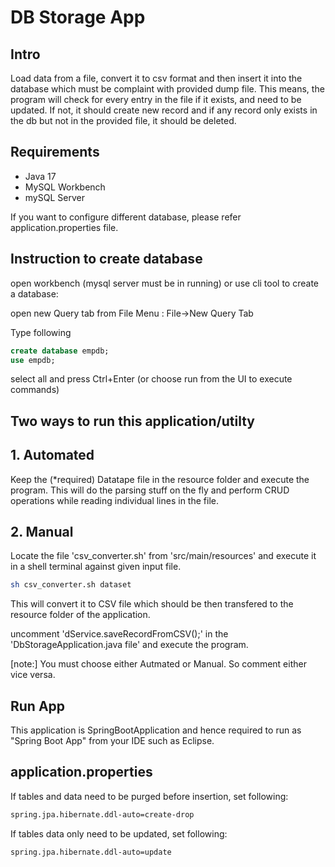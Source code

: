 # DB Storage App

## Intro
Load data from a file, convert it to csv format and then insert it into the database which must be complaint with provided dump file. This means, the program will check for every entry in the file if it exists, and need to be updated. If not, it should create new record and if any record only exists in the db but not in the provided file, it should be deleted. 

## Requirements
- Java 17
- MySQL Workbench
- mySQL Server

If you want to configure different database, please refer application.properties file.

## Instruction to create database
open workbench (mysql server must be in running) or use cli tool to create a database:

open new Query tab from File Menu  : File->New Query Tab

Type following

```sql
create database empdb;
use empdb;
```

select all and press Ctrl+Enter (or choose run from the UI to execute commands)

## Two ways to run this application/utilty
## 1. Automated
Keep the (*required) Datatape file in the resource folder and execute the program.
This will do the parsing stuff on the fly and perform CRUD operations while reading individual lines in the file. 

## 2. Manual
Locate the file 'csv_converter.sh' from 'src/main/resources' and execute it in a shell terminal against given input file.

```bash
sh csv_converter.sh dataset

```

This will convert it to CSV file which should be then transfered to the resource folder of the application.

uncomment 'dService.saveRecordFromCSV();' in the 'DbStorageApplication.java file' and execute the program.

 [note:] You must choose either Autmated or Manual. So comment either vice versa. 


## Run App
This application is SpringBootApplication and hence required to run as "Spring Boot App" from your IDE such as Eclipse.

## application.properties
If tables and data need to be purged before insertion, set following:

```bash
spring.jpa.hibernate.ddl-auto=create-drop

```


If tables data only need to be updated, set following:


```bash
spring.jpa.hibernate.ddl-auto=update

```
 
